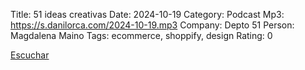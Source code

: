 Title: 51 ideas creativas
Date: 2024-10-19
Category: Podcast
Mp3: https://s.danilorca.com/2024-10-19.mp3
Company: Depto 51
Person: Magdalena Maino
Tags: ecommerce, shoppify, design
Rating: 0

<a href="https://s.danilorca.com/2024-10-19.mp3" type="audio/mpeg">
Escuchar
</a>
